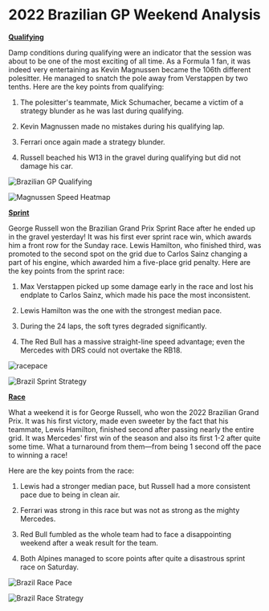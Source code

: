 # 2022 Brazilian GP Weekend Analysis

[**Qualifying**](https://github.com/imranaqell/2022-Brazilian-GP-Weekend-Analysis/tree/main/Qualifying)

Damp conditions during qualifying were an indicator that the session was about to be one of the most exciting of all time. As a Formula 1 fan, it was indeed very entertaining as Kevin Magnussen became the 106th different polesitter. He managed to snatch the pole away from Verstappen by two tenths. Here are the key points from qualifying:

1. The polesitter's teammate, Mick Schumacher, became a victim of a strategy blunder as he was last during qualifying.

2. Kevin Magnussen made no mistakes during his qualifying lap.

3. Ferrari once again made a strategy blunder.

4. Russell beached his W13 in the gravel during qualifying but did not damage his car.

![Brazilian GP Qualifying](https://user-images.githubusercontent.com/93969104/201446582-8f8e8f74-ddb5-4cef-a35a-89f50443974c.png)

![Magnussen Speed Heatmap](https://user-images.githubusercontent.com/93969104/201452380-8cfaaa7e-1309-4c4e-92b9-243fbc925763.png)


[**Sprint**](https://github.com/imranaqell/2022-Brazilian-GP-Weekend-Analysis/tree/main/Sprint)

George Russell won the Brazilian Grand Prix Sprint Race after he ended up in the gravel yesterday! It was his first ever sprint race win, which awards him a front row for the Sunday race. Lewis Hamilton, who finished third, was promoted to the second spot on the grid due to Carlos Sainz changing a part of his engine, which awarded him a five-place grid penalty. Here are the key points from the sprint race:

1. Max Verstappen picked up some damage early in the race and lost his endplate to Carlos Sainz, which made his pace the most inconsistent.

2. Lewis Hamilton was the one with the strongest median pace.

3. During the 24 laps, the soft tyres degraded significantly.

4. The Red Bull has a massive straight-line speed advantage; even the Mercedes with DRS could not overtake the RB18.

![racepace](https://user-images.githubusercontent.com/93969104/201499968-6aab43a0-5108-4e3d-b99a-94c6c56a90c4.png)

![Brazil Sprint Strategy](https://user-images.githubusercontent.com/93969104/201499971-1db6fab9-f9ef-4e74-ad91-267c7d2d7a04.png)

[**Race**](https://github.com/imranaqell/2022-Brazilian-GP-Weekend-Analysis/tree/main/Race)

What a weekend it is for George Russell, who won the 2022 Brazilian Grand Prix. It was his first victory, made even sweeter by the fact that his teammate, Lewis Hamilton, finished second after passing nearly the entire grid. It was Mercedes' first win of the season and also its first 1-2 after quite some time. What a turnaround from them—from being 1 second off the pace to winning a race!

Here are the key points from the race:

1. Lewis had a stronger median pace, but Russell had a more consistent pace due to being in clean air.

2. Ferrari was strong in this race but was not as strong as the mighty Mercedes.

3. Red Bull fumbled as the whole team had to face a disappointing weekend after a weak result for the team.

4. Both Alpines managed to score points after quite a disastrous sprint race on Saturday.

![Brazil Race Pace](https://user-images.githubusercontent.com/93969104/201552909-6bbaa89a-6f54-420c-aded-9b195ac45b69.png)

![Brazil Race Strategy](https://user-images.githubusercontent.com/93969104/201552900-50dc7910-34cc-4202-9f85-267627f6ea74.png)
